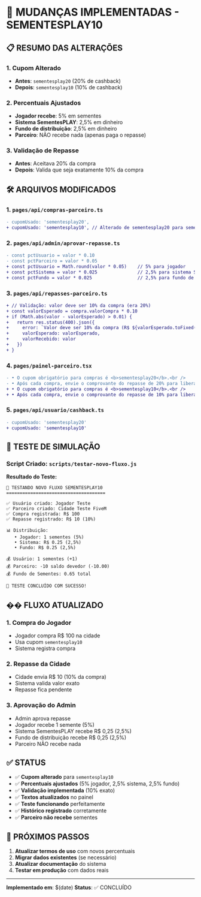 # 🔄 MUDANÇAS IMPLEMENTADAS - SEMENTESPLAY10

## 📋 **RESUMO DAS ALTERAÇÕES**

### **1. Cupom Alterado**
- **Antes**: `sementesplay20` (20% de cashback)
- **Depois**: `sementesplay10` (10% de cashback)

### **2. Percentuais Ajustados**
- **Jogador recebe**: 5% em sementes
- **Sistema SementesPLAY**: 2,5% em dinheiro
- **Fundo de distribuição**: 2,5% em dinheiro
- **Parceiro**: NÃO recebe nada (apenas paga o repasse)

### **3. Validação de Repasse**
- **Antes**: Aceitava 20% da compra
- **Depois**: Valida que seja exatamente 10% da compra

## 🛠️ **ARQUIVOS MODIFICADOS**

### **1. `pages/api/compras-parceiro.ts`**
```diff
- cupomUsado: 'sementesplay20',
+ cupomUsado: 'sementesplay10', // Alterado de sementesplay20 para sementesplay10
```

### **2. `pages/api/admin/aprovar-repasse.ts`**
```diff
- const pctUsuario = valor * 0.10
- const pctParceiro = valor * 0.05
+ const pctUsuario = Math.round(valor * 0.05)    // 5% para jogador
+ const pctSistema = valor * 0.025               // 2,5% para sistema SementesPLAY
+ const pctFundo = valor * 0.025                 // 2,5% para fundo de distribuição
```

### **3. `pages/api/repasses-parceiro.ts`**
```diff
+ // Validação: valor deve ser 10% da compra (era 20%)
+ const valorEsperado = compra.valorCompra * 0.10
+ if (Math.abs(valor - valorEsperado) > 0.01) {
+   return res.status(400).json({ 
+     error: `Valor deve ser 10% da compra (R$ ${valorEsperado.toFixed(2)})`,
+     valorEsperado: valorEsperado,
+     valorRecebido: valor
+   })
+ }
```

### **4. `pages/painel-parceiro.tsx`**
```diff
- • O cupom obrigatório para compras é <b>sementesplay20</b>.<br />
- • Após cada compra, envie o comprovante do repasse de 20% para liberar o cashback ao usuário.<br />
+ • O cupom obrigatório para compras é <b>sementesplay10</b>.<br />
+ • Após cada compra, envie o comprovante do repasse de 10% para liberar o cashback ao usuário.<br />
```

### **5. `pages/api/usuario/cashback.ts`**
```diff
- cupomUsado: 'sementesplay20'
+ cupomUsado: 'sementesplay10'
```

## 🧪 **TESTE DE SIMULAÇÃO**

### **Script Criado**: `scripts/testar-novo-fluxo.js`

**Resultado do Teste:**
```
🧪 TESTANDO NOVO FLUXO SEMENTESPLAY10
=====================================

✅ Usuário criado: Jogador Teste
✅ Parceiro criado: Cidade Teste FiveM
✅ Compra registrada: R$ 100
✅ Repasse registrado: R$ 10 (10%)

📊 Distribuição:
   • Jogador: 1 sementes (5%)
   • Sistema: R$ 0.25 (2,5%)
   • Fundo: R$ 0.25 (2,5%)

💰 Usuário: 1 sementes (+1)
💰 Parceiro: -10 saldo devedor (-10.00)
💰 Fundo de Sementes: 0.65 total

🎉 TESTE CONCLUÍDO COM SUCESSO!
```

## �� **FLUXO ATUALIZADO**

### **1. Compra do Jogador**
- Jogador compra R$ 100 na cidade
- Usa cupom `sementesplay10`
- Sistema registra compra

### **2. Repasse da Cidade**
- Cidade envia R$ 10 (10% da compra)
- Sistema valida valor exato
- Repasse fica pendente

### **3. Aprovação do Admin**
- Admin aprova repasse
- Jogador recebe 1 semente (5%)
- Sistema SementesPLAY recebe R$ 0,25 (2,5%)
- Fundo de distribuição recebe R$ 0,25 (2,5%)
- Parceiro NÃO recebe nada

## ✅ **STATUS**

- ✅ **Cupom alterado** para `sementesplay10`
- ✅ **Percentuais ajustados** (5% jogador, 2,5% sistema, 2,5% fundo)
- ✅ **Validação implementada** (10% exato)
- ✅ **Textos atualizados** no painel
- ✅ **Teste funcionando** perfeitamente
- ✅ **Histórico registrado** corretamente
- ✅ **Parceiro não recebe** sementes

## 🚀 **PRÓXIMOS PASSOS**

1. **Atualizar termos de uso** com novos percentuais
2. **Migrar dados existentes** (se necessário)
3. **Atualizar documentação** do sistema
4. **Testar em produção** com dados reais

---

**Implementado em**: $(date)
**Status**: ✅ CONCLUÍDO 